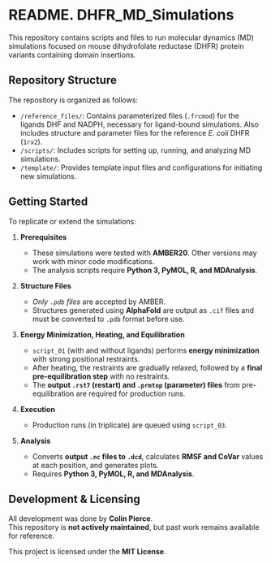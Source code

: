 # README. DHFR_MD_Simulations

This repository contains scripts and files to run molecular dynamics (MD) simulations focused on mouse dihydrofolate reductase (DHFR) protein variants containing domain insertions.

## Repository Structure

The repository is organized as follows:

- `/reference_files/`: Contains parameterized files (`.frcmod`) for the ligands DHF and NADPH, necessary for ligand-bound simulations. Also includes structure and parameter files for the reference *E. coli* DHFR (`1rx2`).
- `/scripts/`: Includes scripts for setting up, running, and analyzing MD simulations.
- `/template/`: Provides template input files and configurations for initiating new simulations.

## Getting Started

To replicate or extend the simulations:

1. **Prerequisites**  
   - These simulations were tested with **AMBER20**. Other versions may work with minor code modifications.  
   - The analysis scripts require **Python 3, PyMOL, R, and MDAnalysis**.

2. **Structure Files**  
   - *Only `.pdb` files* are accepted by AMBER.  
   - Structures generated using **AlphaFold** are output as `.cif` files and must be converted to `.pdb` format before use.

3. **Energy Minimization, Heating, and Equilibration**  
   - `script_01` (with and without ligands) performs **energy minimization** with strong positional restraints.  
   - After heating, the restraints are gradually relaxed, followed by a **final pre-equilibration step** with no restraints.  
   - The **output `.rst7` (restart) and `.prmtop` (parameter) files** from pre-equilibration are required for production runs.

4. **Execution**  
   - Production runs (in triplicate) are queued using `script_03`.

5. **Analysis**  
   - Converts **output `.nc` files to `.dcd`**, calculates **RMSF and CoVar** values at each position, and generates plots.  
   - Requires **Python 3, PyMOL, R, and MDAnalysis**.

## Development & Licensing

All development was done by **Colin Pierce**.  
This repository is **not actively maintained**, but past work remains available for reference.  

This project is licensed under the **MIT License**.

